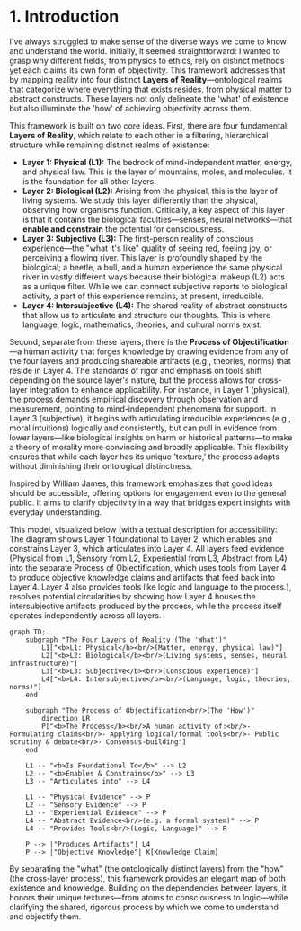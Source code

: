 # 1. Introduction

I've always struggled to make sense of the diverse ways we come to know and understand the world. Initially, it seemed straightforward: I wanted to grasp why different fields, from physics to ethics, rely on distinct methods yet each claims its own form of objectivity. This framework addresses that by mapping reality into four distinct **Layers of Reality**—ontological realms that categorize where everything that exists resides, from physical matter to abstract constructs. These layers not only delineate the 'what' of existence but also illuminate the 'how' of achieving objectivity across them.

This framework is built on two core ideas. First, there are four fundamental **Layers of Reality**, which relate to each other in a filtering, hierarchical structure while remaining distinct realms of existence:

*   **Layer 1: Physical (L1):** The bedrock of mind-independent matter, energy, and physical law. This is the layer of mountains, moles, and molecules. It is the foundation for all other layers.
*   **Layer 2: Biological (L2):** Arising from the physical, this is the layer of living systems. We study this layer differently than the physical, observing how organisms function. Critically, a key aspect of this layer is that it contains the biological faculties—senses, neural networks—that **enable and constrain** the potential for consciousness.
*   **Layer 3: Subjective (L3):** The first-person reality of conscious experience—the "what it's like" quality of seeing red, feeling joy, or perceiving a flowing river. This layer is profoundly shaped by the biological; a beetle, a bull, and a human experience the same physical river in vastly different ways because their biological makeup (L2) acts as a unique filter. While we can connect subjective reports to biological activity, a part of this experience remains, at present, irreducible.
*   **Layer 4: Intersubjective (L4):** The shared reality of abstract constructs that allow us to articulate and structure our thoughts. This is where language, logic, mathematics, theories, and cultural norms exist.

Second, separate from these layers, there is the **Process of Objectification**—a human activity that forges knowledge by drawing evidence from any of the four layers and producing shareable artifacts (e.g., theories, norms) that reside in Layer 4. The standards of rigor and emphasis on tools shift depending on the source layer's nature, but the process allows for cross-layer integration to enhance applicability. For instance, in Layer 1 (physical), the process demands empirical discovery through observation and measurement, pointing to mind-independent phenomena for support. In Layer 3 (subjective), it begins with articulating irreducible experiences (e.g., moral intuitions) logically and consistently, but can pull in evidence from lower layers—like biological insights on harm or historical patterns—to make a theory of morality more convincing and broadly applicable. This flexibility ensures that while each layer has its unique 'texture,' the process adapts without diminishing their ontological distinctness.

Inspired by William James, this framework emphasizes that good ideas should be accessible, offering options for engagement even to the general public. It aims to clarify objectivity in a way that bridges expert insights with everyday understanding.

This model, visualized below (with a textual description for accessibility: The diagram shows Layer 1 foundational to Layer 2, which enables and constrains Layer 3, which articulates into Layer 4. All layers feed evidence (Physical from L1, Sensory from L2, Experiential from L3, Abstract from L4) into the separate Process of Objectification, which uses tools from Layer 4 to produce objective knowledge claims and artifacts that feed back into Layer 4. Layer 4 also provides tools like logic and language to the process.), resolves potential circularities by showing how Layer 4 houses the intersubjective artifacts produced by the process, while the process itself operates independently across all layers.

```mermaid
graph TD;
    subgraph "The Four Layers of Reality (The 'What')"
        L1["<b>L1: Physical</b><br/>(Matter, energy, physical law)"]
        L2["<b>L2: Biological</b><br/>(Living systems, senses, neural infrastructure)"]
        L3["<b>L3: Subjective</b><br/>(Conscious experience)"]
        L4["<b>L4: Intersubjective</b><br/>(Language, logic, theories, norms)"]
    end

    subgraph "The Process of Objectification<br/>(The 'How')"
        direction LR
        P["<b>The Process</b><br/>A human activity of:<br/>- Formulating claims<br/>- Applying logical/formal tools<br/>- Public scrutiny & debate<br/>- Consensus-building"]
    end

    L1 -- "<b>Is Foundational To</b>" --> L2
    L2 -- "<b>Enables & Constrains</b>" --> L3
    L3 -- "Articulates into" --> L4
    
    L1 -- "Physical Evidence" --> P
    L2 -- "Sensory Evidence" --> P
    L3 -- "Experiential Evidence" --> P
    L4 -- "Abstract Evidence<br/>(e.g. a formal system)" --> P
    L4 -- "Provides Tools<br/>(Logic, Language)" --> P
    
    P --> |"Produces Artifacts"| L4
    P --> |"Objective Knowledge"| K[Knowledge Claim]
```

By separating the "what" (the ontologically distinct layers) from the "how" (the cross-layer process), this framework provides an elegant map of both existence and knowledge. Building on the dependencies between layers, it honors their unique textures—from atoms to consciousness to logic—while clarifying the shared, rigorous process by which we come to understand and objectify them. 